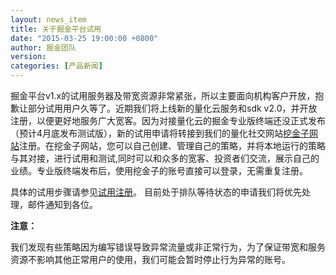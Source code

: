 ```yaml
---
layout: news_item
title: 关于掘金平台试用  
date: "2015-03-25 19:00:00 +0800"
author: 掘金团队
version: 
categories: [产品新闻]
---
```


掘金平台v1.x的试用服务器及带宽资源非常紧张，所以主要面向机构客户开放，抱歉让部分试用用户久等了。近期我们将上线新的量化云服务和sdk v2.0，并开放注册，以便更好地服务广大宽客。因为对接量化云的掘金专业版终端还没正式发布（预计4月底发布测试版），新的试用申请将转接到我们的量化社交网站[挖金子网站](http://www.wajinzi.me/)注册。在挖金子网站，您可以自己创建、管理自己的策略，并将本地运行的策略与其对接，进行试用和测试,同时可以和众多的宽客、投资者们交流，展示自己的业绩。专业版终端发布后，使用挖金子的账号直接可以登录，无需重复注册。

具体的试用步骤请参见[试用注册](/docs/work_with_wjz/)。 目前处于排队等待状态的申请我们将优先处理，邮件通知到各位。

**注意：**

我们发现有些策略因为编写错误导致异常流量或非正常行为，为了保证带宽和服务资源不影响其他正常用户的使用，我们可能会暂时停止行为异常的账号。

